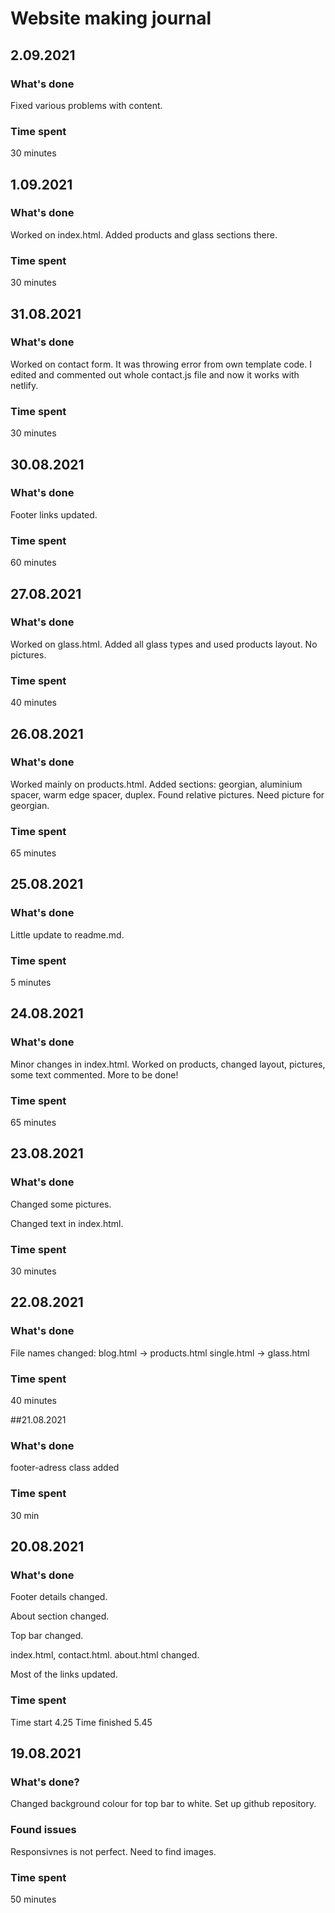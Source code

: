 # Website making journal

## 2.09.2021

### What's done

Fixed various problems with content.


### Time spent

30 minutes

## 1.09.2021

### What's done

Worked on index.html. Added products and glass sections there.


### Time spent

30 minutes

## 31.08.2021

### What's done

Worked on contact form. It was throwing error from own template code. I edited and commented out whole contact.js file and now it works with netlify.


### Time spent

30 minutes

## 30.08.2021


### What's done

Footer links updated.


### Time spent

60 minutes


## 27.08.2021

### What's done

Worked on glass.html. Added all glass types and used products layout. No pictures.


### Time spent

40 minutes

## 26.08.2021

### What's done

Worked mainly on products.html. Added sections: georgian, aluminium spacer, warm edge spacer, duplex. Found relative pictures. Need picture for georgian.


### Time spent

65 minutes

## 25.08.2021

### What's done

Little update to readme.md.

### Time spent

5 minutes

## 24.08.2021

### What's done

Minor changes in index.html. Worked on products, changed layout, pictures, some text commented. More to be done!


### Time spent

65 minutes

## 23.08.2021

### What's done

Changed some pictures.

Changed text in index.html.

### Time spent

30 minutes

## 22.08.2021

### What's done

File names changed:
blog.html -> products.html
single.html -> glass.html

### Time spent

40 minutes

##21.08.2021

### What's done

footer-adress class added

### Time spent

30 min

## 20.08.2021

### What's done

Footer details changed.

About section changed.

Top bar changed.

index.html, contact.html. about.html changed.

Most of the links updated.

### Time spent

Time start 4.25
Time finished 5.45

## 19.08.2021

### What's done?

Changed background colour for top bar to white. Set up github repository.

### Found issues

Responsivnes is not perfect. Need to find images.

### Time spent

50 minutes

